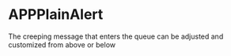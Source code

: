 # APPPlainAlert
 The creeping message that enters the queue can be adjusted and customized from above or below
